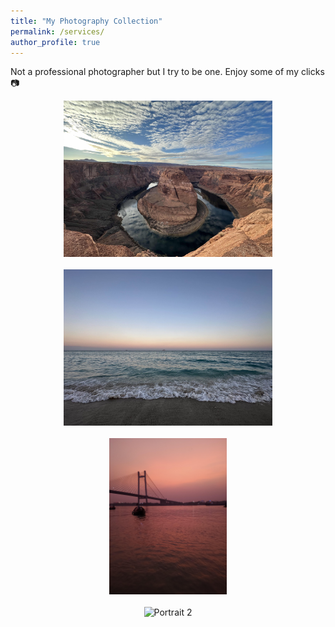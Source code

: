 ```yaml
---
title: "My Photography Collection"
permalink: /services/
author_profile: true
---
```


Not a professional photographer but I try to be one. Enjoy some of my clicks 📷

<div class="image-grid">
  <div class="image-item">
    <img class="landscape" src="/images/photography/pic1.jpeg" alt="Landscape 1">
    <span class="tooltip">Location 1</span>
  </div>
  <div class="image-item">
    <img class="landscape" src="/images/photography/pic2.jpeg" alt="Landscape 2">
    <span class="tooltip">Location 3</span>
  </div>
  <div class="image-item">
    <img class="portrait" src="/images/photography/pic4.jpeg" alt="Portrait 1">
    <span class="tooltip">Location 2</span>
  </div>
  <div class="image-item">
    <img class="portrait" src="/images/photography/pic3.jpeg" alt="Portrait 2">
    <span class="tooltip">Location 4</span>
  </div>
  <!-- Add more image items -->
</div>

<style>
  .image-grid {
    display: grid;
    grid-template-columns: repeat(auto-fill, minmax(250px, 1fr));
    gap: 20px;
  }

  .image-item {
    position: relative;
    text-align: center;
    border: none;
    overflow: hidden; /* Prevent images from overflowing grid items */
    max-height: 250px; /* Set a fixed height for all grid items */
  }

  .landscape,
  .portrait {
    max-width: 100%;
    max-height: 100%;
    width: auto;
    height: auto;
  }

  .tooltip {
    position: absolute;
    bottom: 0;
    left: 50%;
    transform: translateX(-50%);
    display: none;
    background-color: rgba(0, 0, 0, 0.8);
    color: #fff;
    padding: 4px 8px;
    border-radius: 4px;
    font-size: 14px;
    z-index: 1;
  }

  .image-item:hover .tooltip {
    display: block;
  }
</style>
